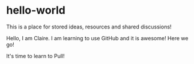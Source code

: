 # hello-world
This is a place for stored ideas, resources and shared discussions!

Hello,  I am Claire. I am learning to use GitHub and it is awesome! Here we go!

It's time to learn to Pull!
